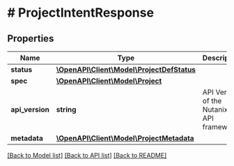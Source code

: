 # # ProjectIntentResponse

## Properties

Name | Type | Description | Notes
------------ | ------------- | ------------- | -------------
**status** | [**\OpenAPI\Client\Model\ProjectDefStatus**](ProjectDefStatus.md) |  | [optional]
**spec** | [**\OpenAPI\Client\Model\Project**](Project.md) |  | [optional]
**api_version** | **string** | API Version of the Nutanix v3 API framework. | [default to '3.1.0']
**metadata** | [**\OpenAPI\Client\Model\ProjectMetadata**](ProjectMetadata.md) |  |

[[Back to Model list]](../../README.md#models) [[Back to API list]](../../README.md#endpoints) [[Back to README]](../../README.md)
